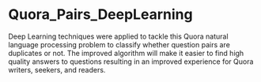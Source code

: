 # Quora_Pairs_DeepLearning

Deep Learning techniques were applied to tackle this Quora natural language processing problem to classify whether question pairs are duplicates or not. The improved algorithm will make it easier to find high quality answers to questions resulting in an improved experience for Quora writers, seekers, and readers.
